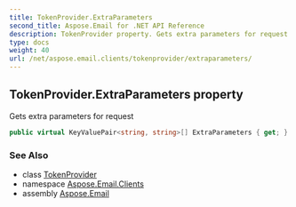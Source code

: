 ```yaml
---
title: TokenProvider.ExtraParameters
second_title: Aspose.Email for .NET API Reference
description: TokenProvider property. Gets extra parameters for request
type: docs
weight: 40
url: /net/aspose.email.clients/tokenprovider/extraparameters/
---
```

## TokenProvider.ExtraParameters property

Gets extra parameters for request

```csharp
public virtual KeyValuePair<string, string>[] ExtraParameters { get; }
```

### See Also

* class [TokenProvider](../)
* namespace [Aspose.Email.Clients](../../tokenprovider/)
* assembly [Aspose.Email](../../../)


